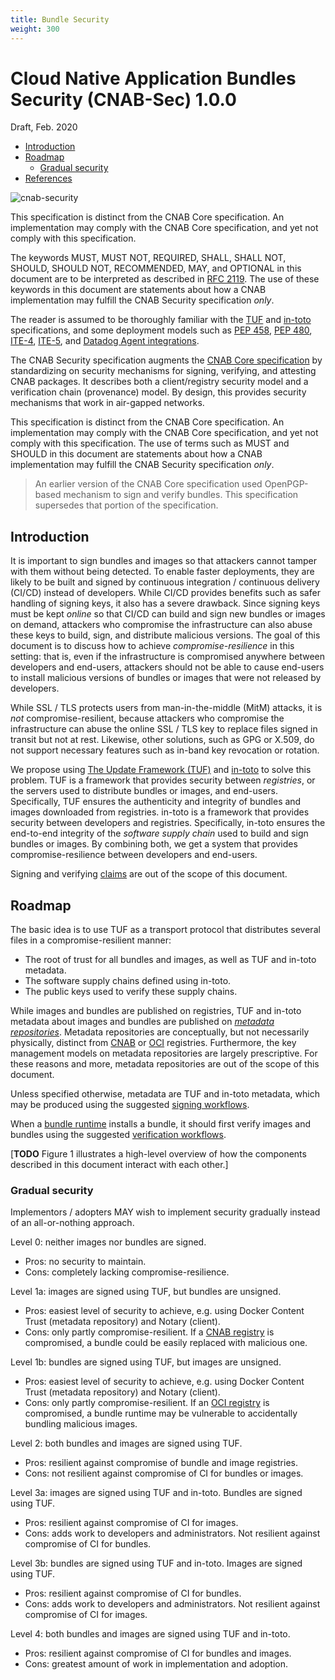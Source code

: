 ```yaml
---
title: Bundle Security
weight: 300
---
```


# Cloud Native Application Bundles Security (CNAB-Sec) 1.0.0
Draft, Feb. 2020

* [Introduction](#introduction)
* [Roadmap](#roadmap)
  * [Gradual security](#gradual-security)
* [References](#references)

![cnab-security](https://user-images.githubusercontent.com/686194/61752644-54580b80-ad61-11e9-9518-608534d09bdd.png)

This specification is distinct from the CNAB Core specification. An implementation may comply with the CNAB Core specification, and yet not comply with this specification.

The keywords MUST, MUST NOT, REQUIRED, SHALL, SHALL NOT, SHOULD, SHOULD NOT, RECOMMENDED, MAY, and OPTIONAL in this document are to be interpreted as described in [RFC 2119](https://tools.ietf.org/html/rfc2119). The use of these keywords in this document are statements about how a CNAB implementation may fulfill the CNAB Security specification _only_.

The reader is assumed to be thoroughly familiar with the [TUF][tuf-spec] and [in-toto][in-toto-spec] specifications, and some deployment models such as [PEP 458][pep-458], [PEP 480][pep-480], [ITE-4][ite-4], [ITE-5][ite-5], and [Datadog Agent integrations][datadog-agent-integrations].

The CNAB Security specification augments the [CNAB Core specification](100-CNAB.md) by standardizing on security mechanisms for signing, verifying, and attesting CNAB packages. It describes both a client/registry security model and a verification chain (provenance) model. By design, this provides security mechanisms that work in air-gapped networks.

This specification is distinct from the CNAB Core specification. An implementation may comply with the CNAB Core specification, and yet not comply with this specification. The use of terms such as MUST and SHOULD in this document are statements about how a CNAB implementation may fulfill the CNAB Security specification _only_.

> An earlier version of the CNAB Core specification used OpenPGP-based mechanism to sign and verify bundles. This specification supersedes that portion of the specification.

## Introduction

It is important to sign bundles and images so that attackers cannot tamper with them without being detected. To enable faster deployments, they are likely to be built and signed by continuous integration / continuous delivery (CI/CD) instead of developers. While CI/CD provides benefits such as safer handling of signing keys, it also has a severe drawback. Since signing keys must be kept _online_ so that CI/CD can build and sign new bundles or images on demand, attackers who compromise the infrastructure can also abuse these keys to build, sign, and distribute malicious versions. The goal of this document is to discuss how to achieve _compromise-resilience_ in this setting: that is, even if the infrastructure is compromised anywhere between developers and end-users, attackers should not be able to cause end-users to install malicious versions of bundles or images that were not released by developers.

While SSL / TLS protects users from man-in-the-middle (MitM) attacks, it is _not_ compromise-resilient, because attackers who compromise the infrastructure can abuse the online SSL / TLS key to replace files signed in transit but not at rest. Likewise, other solutions, such as GPG or X.509, do not support necessary features such as in-band key revocation or rotation.

We propose using [The Update Framework (TUF)](https://theupdateframework.com) and [in-toto](https://in-toto.io) to solve this problem. TUF is a framework that provides security between _registries_, or the servers used to distribute bundles or images, and end-users. Specifically, TUF ensures the authenticity and integrity of bundles and images downloaded from registries. in-toto is a framework that provides security between developers and registries. Specifically, in-toto ensures the end-to-end integrity of the _software supply chain_ used to build and sign bundles or images. By combining both, we get a system that provides compromise-resilience between developers and end-users.

 Signing and verifying [claims](400-claims.md) are out of the scope of this document.

## Roadmap

The basic idea is to use TUF as a transport protocol that distributes several files in a compromise-resilient manner:

* The root of trust for all bundles and images, as well as TUF and in-toto metadata.
* The software supply chains defined using in-toto.
* The public keys used to verify these supply chains.

While images and bundles are published on registries, TUF and in-toto metadata about images and bundles are published on [_metadata repositories_](301-CNAB-metadata-repositories.md). Metadata repositories are conceptually, but not necessarily physically, distinct from [CNAB](200-CNAB-registries.md) or [OCI](https://github.com/opencontainers/distribution-spec/blob/master/spec.md) registries. Furthermore, the key management models on metadata repositories are largely prescriptive. For these reasons and more, metadata repositories are out of the scope of this document.

Unless specified otherwise, metadata are TUF and in-toto metadata, which may be produced using the suggested [signing workflows](302-signing-workflows.md).

When a [bundle runtime](103-bundle-runtime.md) installs a bundle, it should first verify images and bundles using the suggested [verification workflows](303-verification-workflows.md).

[**TODO** Figure 1 illustrates a high-level overview of how the components described in this document interact with each other.]

### Gradual security

Implementors / adopters MAY wish to implement security gradually instead of an all-or-nothing approach.

Level 0: neither images nor bundles are signed.
   * Pros: no security to maintain.
   * Cons: completely lacking compromise-resilience.

Level 1a: images are signed using TUF, but bundles are unsigned.
   * Pros: easiest level of security to achieve, e.g. using Docker Content Trust (metadata repository) and Notary (client).
   * Cons: only partly compromise-resilient. If a [CNAB registry](200-CNAB-registries.md) is compromised, a bundle could be easily replaced with malicious one.

Level 1b: bundles are signed using TUF, but images are unsigned.
   * Pros: easiest level of security to achieve, e.g. using Docker Content Trust (metadata repository) and Notary (client).
   * Cons: only partly compromise-resilient. If an [OCI registry](https://github.com/opencontainers/distribution-spec/blob/master/spec.md) is compromised, a bundle runtime may be vulnerable to accidentally bundling malicious images.
  
Level 2: both bundles and images are signed using TUF.
   * Pros: resilient against compromise of bundle and image registries.
   * Cons: not resilient against compromise of CI for bundles or images.

Level 3a: images are signed using TUF and in-toto. Bundles are signed using TUF.
   * Pros: resilient against compromise of CI for images.
   * Cons: adds work to developers and administrators. Not resilient against compromise of CI for bundles.

Level 3b: bundles are signed using TUF and in-toto. Images are signed using TUF.
   * Pros: resilient against compromise of CI for bundles.
   * Cons: adds work to developers and administrators. Not resilient against compromise of CI for images.

Level 4: both bundles and images are signed using TUF and in-toto.
   * Pros: resilient against compromise of CI for bundles and images.
   * Cons: greatest amount of work in implementation and adoption.

[tuf-spec]: https://github.com/theupdateframework/specification
[in-toto-spec]: https://github.com/in-toto/docs
[ite-4]: https://github.com/in-toto/ITE/pull/4
[datadog-agent-integrations]: https://www.datadoghq.com/blog/engineering/secure-publication-of-datadog-agent-integrations-with-tuf-and-in-toto/
[ite-5]: https://github.com/in-toto/ITE/pull/5
[pep-458]: https://www.python.org/dev/peps/pep-0458/
[pep-480]: https://www.python.org/dev/peps/pep-0480/